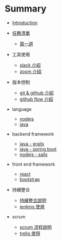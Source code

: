 # Summary

* [Introduction](README.md)
* [任務清單](missions.md)
   * [第一週](week1.md)

* 工具使用
  * [slack 介紹](source/slack.md)
  * [zoom 介紹](source/zoom.md)

* 版本控制
  * [git & github 介紹](source/git_github.md)
  * [github flow 介紹](source/github_flow.md)

* language
  * [nodejs](source/nodejs.md)
  * [java](source/java.md)

* backend framework
  * [java - grails](source/grails.md)
  * [java - spring boot](source/spring_boot.md)
  * [nodejs - sails](source/sails.md)

* front end framework
  * [react](source/react.md)
  * [bootstrap](source/bootstrap.md)

* 持續整合
  * [持續整合說明](source/CI.md)
  * [jenkins 使用](source/jenkins.md)

* scrum
  * [scrum 流程說明](source/scrum.md)
  * [trello 使用](source/trello.md)
